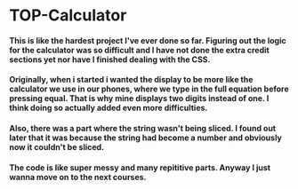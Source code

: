 # TOP-Calculator

<h4> This is like the hardest project I've ever done so far. Figuring out the logic for the calculator was so difficult and I have not done the extra credit sections yet nor have I finished dealing with the CSS. </h4>

<h4> Originally, when i started i wanted the display to be more like the calculator we use in our phones, where we type in the full equation before pressing equal. That is why mine displays two digits instead of one. I think doing so actually added even more difficulties. </h4>

<h4>Also, there was a part where the string wasn't being sliced. I found out later that it was because the string had become a number and obviously now it couldn't be sliced.</h4>

<h4>The code is like super messy and many repititive parts. Anyway I just wanna move on to the next courses. </h4>
